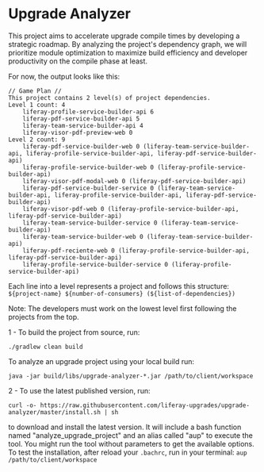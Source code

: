 # Upgrade Analyzer

This project aims to accelerate upgrade compile times by developing a strategic roadmap.
By analyzing the project's dependency graph, we will prioritize module optimization to maximize build
efficiency and developer productivity on the compile phase at least.

For now, the output looks like this:

```
// Game Plan //
This project contains 2 level(s) of project dependencies.
Level 1 count: 4
	liferay-profile-service-builder-api 6
	liferay-pdf-service-builder-api 5
	liferay-team-service-builder-api 4	
	liferay-visor-pdf-preview-web 0
Level 2 count: 9
	liferay-pdf-service-builder-web 0 (liferay-team-service-builder-api, liferay-profile-service-builder-api, liferay-pdf-service-builder-api)
	liferay-profile-service-builder-web 0 (liferay-profile-service-builder-api)
	liferay-visor-pdf-modal-web 0 (liferay-pdf-service-builder-api)
	liferay-pdf-service-builder-service 0 (liferay-team-service-builder-api, liferay-profile-service-builder-api, liferay-pdf-service-builder-api)
	liferay-visor-pdf-web 0 (liferay-profile-service-builder-api, liferay-pdf-service-builder-api)
	liferay-team-service-builder-service 0 (liferay-team-service-builder-api)
	liferay-team-service-builder-web 0 (liferay-team-service-builder-api)
	liferay-pdf-reciente-web 0 (liferay-profile-service-builder-api, liferay-pdf-service-builder-api)
	liferay-profile-service-builder-service 0 (liferay-profile-service-builder-api)
```

Each line into a level represents a project and follows this structure:
`${project-name} ${number-of-consumers} (${list-of-dependencies})`

Note: The developers must work on the lowest level first following
the projects from the top. 

1 - To build the project from source, run:

```
./gradlew clean build
```

To analyze an upgrade project using your local build run:

```
java -jar build/libs/upgrade-analyzer-*.jar /path/to/client/workspace
```
2 - To use the latest published version, run:

```
curl -o- https://raw.githubusercontent.com/liferay-upgrades/upgrade-analyzer/master/install.sh | sh
```
to download and install the latest version. It will include a bash function named "analyze_upgrade_project" and an alias called "aup" to execute the tool. You might run the tool without parameters to get the available options. To test the installation, after reload your `.bachrc`, run in your terminal: `aup /path/to/client/workspace`
